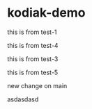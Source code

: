 # kodiak-demo

this is from test-1

this is from test-4

this is from test-3

this is from test-5

new change on main

asdasdasd